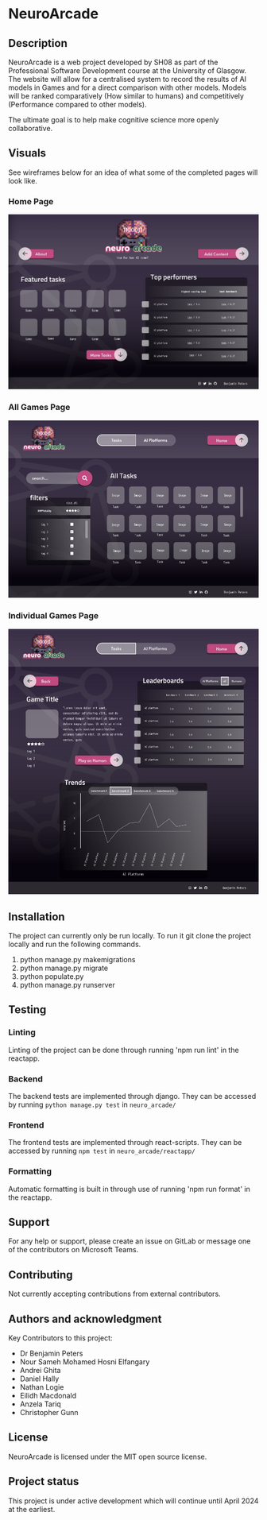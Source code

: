 # NeuroArcade

## Description
NeuroArcade is a web project developed by SH08 as part of the Professional Software Development course at the University of Glasgow. The website will allow for a centralised system to record the results of AI models in Games and for a direct comparison with other models. Models will be ranked comparatively (How similar to humans) and competitively (Performance compared to other models).

The ultimate goal is to help make cognitive science more openly collaborative.

## Visuals
See wireframes below for an idea of what some of the completed pages will look like.

### Home Page

![Home page JPG](docs/rmFiles/home.jpg)

### All Games Page

![All Games Page JPG](docs/rmFiles/allTasks.jpg)

### Individual Games Page

![Game Page JPG](docs/rmFiles/game.jpg)

## Installation
The project can currently only be run locally. To run it git clone the project locally and run the following commands.

1. python manage.py makemigrations
2. python manage.py migrate
3. python populate.py
4. python manage.py runserver

## Testing

### Linting

Linting of the project can be done through running 'npm run lint' in the reactapp.

### Backend

The backend tests are implemented through django. They can be accessed by running `python manage.py test` in `neuro_arcade/`

### Frontend

The frontend tests are implemented through react-scripts. They can be accessed by running `npm test` in `neuro_arcade/reactapp/`

### Formatting

Automatic formatting is built in through use of running 'npm run format' in the reactapp.

## Support
For any help or support, please create an issue on GitLab or message one of the contributors on Microsoft Teams. 

## Contributing
Not currently accepting contributions from external contributors.

## Authors and acknowledgment
Key Contributors to this project:
- Dr Benjamin Peters
- Nour Sameh Mohamed Hosni Elfangary
- Andrei Ghita
- Daniel Hally
- Nathan Logie
- Eilidh Macdonald
- Anzela Tariq
- Christopher Gunn

## License
NeuroArcade is licensed under the MIT open source license.

## Project status
This project is under active development which will continue until April 2024 at the earliest.
